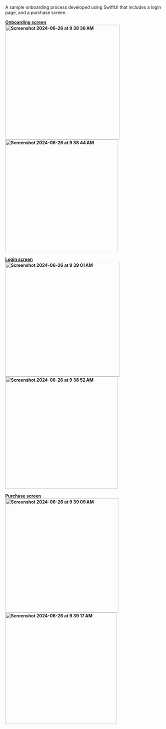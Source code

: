 A sample onboarding process developed using SwiftUI that includes a login page, and a purchase screen.

<b><u>Onboarding screen<u/><b><br/>
<img width="366" alt="Screenshot 2024-06-26 at 9 38 36 AM" src="https://github.com/sachithras/swiftui_onboarding/assets/8319835/54d59d64-dbe5-4a7d-9c59-088706f6421f">
<img width="361" alt="Screenshot 2024-06-26 at 9 38 44 AM" src="https://github.com/sachithras/swiftui_onboarding/assets/8319835/8be09086-760c-44ab-995a-3a26f8a86d22">

<b><u>Login screen<u/><b><br/>
<img width="367" alt="Screenshot 2024-06-26 at 9 39 01 AM" src="https://github.com/sachithras/swiftui_onboarding/assets/8319835/94caa9d4-6ea4-41c9-83f6-9acf722a0d22">
<img width="359" alt="Screenshot 2024-06-26 at 9 38 52 AM" src="https://github.com/sachithras/swiftui_onboarding/assets/8319835/633c5852-46c2-42e2-ba43-6a7f03850604">

<b><u>Purchase screen<u/><b><br/>
<img width="364" alt="Screenshot 2024-06-26 at 9 39 09 AM" src="https://github.com/sachithras/swiftui_onboarding/assets/8319835/d7257bdf-82fd-499b-8194-8560b0c03d1c">
<img width="357" alt="Screenshot 2024-06-26 at 9 39 17 AM" src="https://github.com/sachithras/swiftui_onboarding/assets/8319835/1e4bb366-656b-4cf1-afcc-756e6db28c68">
